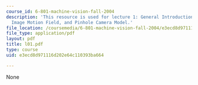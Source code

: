```yaml
---
course_id: 6-801-machine-vision-fall-2004
description: 'This resource is used for lecture 1: General Introduction, Estimating
  Image Motion Field, and Pinhole Camera Model.'
file_location: /coursemedia/6-801-machine-vision-fall-2004/e3ecd8d971116d202e64c110393ba664_l01.pdf
file_type: application/pdf
layout: pdf
title: l01.pdf
type: course
uid: e3ecd8d971116d202e64c110393ba664

---
```

None